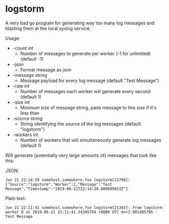 # logstorm
A very bad go program for generating way too many log messages and blasting them at the local syslog service.

Usage:


*  -count int
   -  Number of messages to generate per worker (-1 for unlimited) (default -1)
*  -json
   -  Format message as json
*  -message string
   -  Message payload for every log message (default "Test Message")
*  -rate int
   -  Number of messages each worker will generate every second (default 1)
*  -size int
   -  Minimum size of message string, pads message to this size if it's less than
*  -source string
   -  String identifying the source of the log messages (default "logstorm")
*  -workers int
   -  Number of workers that will simultaneously generate log messages (default 1)

Will generate (potentially very large amounts of) messages that look like this:

JSON:
```
Jun 21 22:14:39 somehost.somewhere.foo logstorm[11790]: {"Source":"logstorm","Worker":1,"Message":"Test Message","Timestamp":"2019-06-21T22:14:39.880695653Z"}
```

Plain text:
```
Jun 21 22:11:41 somehost.somewhere.foo logstorm[21343]: From logstorm: worker 0 at 2019-06-21 22:11:41.24345764 +0000 UTC m=+3.001405705 - Test Message
```
